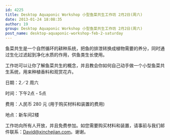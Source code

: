 ```yaml
---
id: 4225
title: Desktop Aquaponic Workshop 小型鱼菜共生工作坊 2月2日(周六)
date: 2013-01-24 18:08:35
author: 19
group: Desktop Aquaponic Workshop 小型鱼菜共生工作坊 2月2日(周六)
post_name: desktop-aquaponic-workshop-feb-2-saturday
---
```


鱼菜共生是一个自然循环的耕种系统，把鱼的排泄转换成植物需要的养分，同时通过生化过滤起到净化水质的作用，供鱼类生长使用。

工作坊可以让你了解鱼菜共生的概念，并且教会你如何自己动手做一个小型鱼菜共生系统，用来种植香料和观赏花卉。

日期：2／2 周六

时间：下午2点 - 5点

费用：人民币 280 元 (用于购买材料和装置的费用)

地点：新车间2楼

工作坊向所有人开放，并且免费参加。如您需要购买材料和装置，请事前与我们邮件联系：David@xinchejian.com。谢谢。
